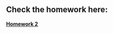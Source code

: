## Check the homework here:
**[Homework 2](http://students.cec.wustl.edu/~cse517a/sp17/project2/02NaiveBayes.html)**